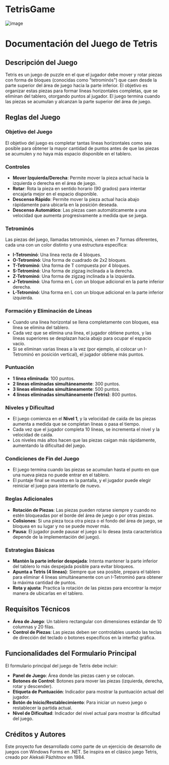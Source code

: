 # TetrisGame

![image](https://github.com/user-attachments/assets/95bb1dc3-ec42-4064-9b8f-fee5af200ae6)




# Documentación del Juego de Tetris

## Descripción del Juego
Tetris es un juego de puzzle en el que el jugador debe mover y rotar piezas con forma de bloques (conocidas como "tetrominós") que caen desde la parte superior del área de juego hacia la parte inferior. El objetivo es organizar estas piezas para formar líneas horizontales completas, que se eliminan del tablero, otorgando puntos al jugador. El juego termina cuando las piezas se acumulan y alcanzan la parte superior del área de juego.

## Reglas del Juego

### Objetivo del Juego
El objetivo del juego es completar tantas líneas horizontales como sea posible para obtener la mayor cantidad de puntos antes de que las piezas se acumulen y no haya más espacio disponible en el tablero.

### Controles
- **Mover Izquierda/Derecha**: Permite mover la pieza actual hacia la izquierda o derecha en el área de juego.
- **Rotar**: Rota la pieza en sentido horario (90 grados) para intentar encajarla mejor en el espacio disponible.
- **Descenso Rápido**: Permite mover la pieza actual hacia abajo rápidamente para ubicarla en la posición deseada.
- **Descenso Automático**: Las piezas caen automáticamente a una velocidad que aumenta progresivamente a medida que se juega.

### Tetrominós
Las piezas del juego, llamadas tetrominós, vienen en 7 formas diferentes, cada una con un color distinto y una estructura específica:

- **I-Tetrominó**: Una línea recta de 4 bloques.
- **O-Tetrominó**: Una forma de cuadrado de 2x2 bloques.
- **T-Tetrominó**: Una forma de T compuesta por 4 bloques.
- **S-Tetrominó**: Una forma de zigzag inclinada a la derecha.
- **Z-Tetrominó**: Una forma de zigzag inclinada a la izquierda.
- **J-Tetrominó**: Una forma en L con un bloque adicional en la parte inferior derecha.
- **L-Tetrominó**: Una forma en L con un bloque adicional en la parte inferior izquierda.

### Formación y Eliminación de Líneas
- Cuando una línea horizontal se llena completamente con bloques, esa línea se elimina del tablero.
- Cada vez que se elimina una línea, el jugador obtiene puntos, y las líneas superiores se desplazan hacia abajo para ocupar el espacio vacío.
- Si se eliminan varias líneas a la vez (por ejemplo, al colocar un I-Tetrominó en posición vertical), el jugador obtiene más puntos.

### Puntuación
- **1 línea eliminada**: 100 puntos.
- **2 líneas eliminadas simultáneamente**: 300 puntos.
- **3 líneas eliminadas simultáneamente**: 500 puntos.
- **4 líneas eliminadas simultáneamente (Tetris)**: 800 puntos.

### Niveles y Dificultad
- El juego comienza en el **Nivel 1**, y la velocidad de caída de las piezas aumenta a medida que se completan líneas o pasa el tiempo.
- Cada vez que el jugador completa 10 líneas, se incrementa el nivel y la velocidad de caída.
- Los niveles más altos hacen que las piezas caigan más rápidamente, aumentando la dificultad del juego.

### Condiciones de Fin del Juego
- El juego termina cuando las piezas se acumulan hasta el punto en que una nueva pieza no puede entrar en el tablero.
- El puntaje final se muestra en la pantalla, y el jugador puede elegir reiniciar el juego para intentarlo de nuevo.

### Reglas Adicionales
- **Rotación de Piezas**: Las piezas pueden rotarse siempre y cuando no estén bloqueadas por el borde del área de juego o por otras piezas.
- **Colisiones**: Si una pieza toca otra pieza o el fondo del área de juego, se bloquea en su lugar y no se puede mover más.
- **Pausa**: El jugador puede pausar el juego si lo desea (esta característica depende de la implementación del juego).

### Estrategias Básicas
- **Mantén la parte inferior despejada**: Intenta mantener la parte inferior del tablero lo más despejada posible para evitar bloqueos.
- **Apunta a Tetris (4 líneas)**: Siempre que sea posible, prepara el tablero para eliminar 4 líneas simultáneamente con un I-Tetrominó para obtener la máxima cantidad de puntos.
- **Rota y ajusta**: Practica la rotación de las piezas para encontrar la mejor manera de ubicarlas en el tablero.

## Requisitos Técnicos
- **Área de Juego**: Un tablero rectangular con dimensiones estándar de 10 columnas y 20 filas.
- **Control de Piezas**: Las piezas deben ser controlables usando las teclas de dirección del teclado o botones específicos en la interfaz gráfica.

## Funcionalidades del Formulario Principal
El formulario principal del juego de Tetris debe incluir:

- **Panel de Juego**: Área donde las piezas caen y se colocan.
- **Botones de Control**: Botones para mover las piezas (izquierda, derecha, rotar y descender).
- **Etiqueta de Puntuación**: Indicador para mostrar la puntuación actual del jugador.
- **Botón de Inicio/Restablecimiento**: Para iniciar un nuevo juego o restablecer la partida actual.
- **Nivel de Dificultad**: Indicador del nivel actual para mostrar la dificultad del juego.

## Créditos y Autores
Este proyecto fue desarrollado como parte de un ejercicio de desarrollo de juegos con Windows Forms en .NET. Se inspira en el clásico juego Tetris, creado por Alekséi Pázhitnov en 1984.
